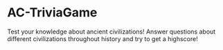 # AC-TriviaGame
Test your knowledge about ancient civilizations! Answer questions about different civilizations throughout history and try to get a highscore!
